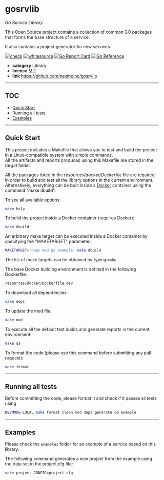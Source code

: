<!-- Space: APIOSS -->
<!-- Parent: Projects -->
<!-- Title: gosrvlib -->

# gosrvlib

*Go Service Library*

This Open Source project contains a collection of common GO packages that forms the base structure of a service.

It also contains a project generator for new services.

[![check](https://github.com/nexmoinc/gosrvlib/actions/workflows/check.yaml/badge.svg)](https://github.com/nexmoinc/gosrvlib/actions/workflows/check.yaml)
[![whitesource](https://github.com/nexmoinc/gosrvlib/actions/workflows/whitesource.yaml/badge.svg)](https://github.com/nexmoinc/gosrvlib/actions/workflows/whitesource.yaml)
[![Go Report Card](https://goreportcard.com/badge/github.com/nexmoinc/gosrvlib)](https://goreportcard.com/report/github.com/nexmoinc/gosrvlib)
[![Go Reference](https://pkg.go.dev/badge/github.com/nexmoinc/gosrvlib.svg)](https://pkg.go.dev/github.com/nexmoinc/gosrvlib)


* **category**    Library
* **license**     [MIT](https://github.com/nexmoinc/gosrvlib/blob/main/LICENSE)
* **link**        https://github.com/nexmoinc/gosrvlib

-----------------------------------------------------------------

## TOC

* [Quick Start](#quickstart)
* [Running all tests](#runtest)
* [Examples](#examples)

-----------------------------------------------------------------

<a name="quickstart"></a>
## Quick Start

This project includes a Makefile that allows you to test and build the project in a Linux-compatible system with simple commands.  
All the artifacts and reports produced using this Makefile are stored in the *target* folder.  

All the packages listed in the *resources/docker/Dockerfile* file are required in order to build and test all the library options in the current environment.
Alternatively, everything can be built inside a [Docker](https://www.docker.com) container using the command "make dbuild".

To see all available options:
```bash
make help
```

To build the project inside a Docker container (requires Docker):
```bash
make dbuild
```

An arbitrary make target can be executed inside a Docker container by specifying the "MAKETARGET" parameter:
```bash
MAKETARGET='deps mod qa example' make dbuild
```
The list of make targets can be obtained by typing ```make```


The base Docker building environment is defined in the following Dockerfile:
```bash
resources/docker/Dockerfile.dev
```

To download all dependencies:
```bash
make deps
```

To update the mod file:
```bash
make mod
```

To execute all the default test builds and generate reports in the current environment:
```bash
make qa
```

To format the code (please use this command before submitting any pull request):
```bash
make format
```

-----------------------------------------------------------------

<a name="runtest"></a>
## Running all tests

Before committing the code, please format it and check if it passes all tests using
```bash
DEVMODE=LOCAL make format clean mod deps generate qa example
```

-----------------------------------------------------------------

<a name="examples"></a>
## Examples

Please check the `examples` folder for an example of a service based on this library.

The following command generates a new project from the example using the data set in the project.cfg file:

```bash
make project CONFIG=project.cfg
```
